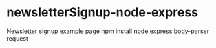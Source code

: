 # newsletterSignup-node-express
Newsletter signup example page 
npm install node express body-parser request
